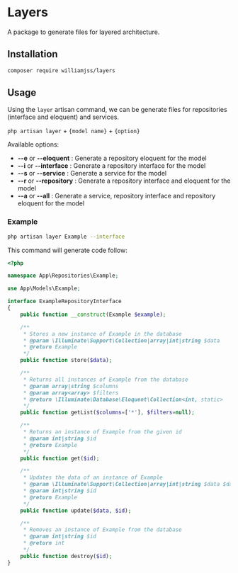 # Layers

A package to generate files for layered architecture.

## Installation

```bash
composer require williamjss/layers
```

## Usage

Using the `layer` artisan command, we can be generate files for repositories (interface and eloquent) and services.

`php artisan layer` + `{model name}` + `{option}`

Available options:

- **--e** or **--eloquent** : Generate a repository eloquent for the model
- **--i** or **--interface** : Generate a repository interface for the model
- **--s** or **--service** : Generate a service for the model
- **--r** or **--repository** : Generate a repository interface and eloquent for the model
- **--a** or **--all** : Generate a service, repository interface and repository eloquent for the model

### Example
```bash
php artisan layer Example --interface
```

This command will generate code follow:
```php
<?php

namespace App\Repositories\Example;

use App\Models\Example;

interface ExampleRepositoryInterface
{
    public function __construct(Example $example);

    /**
     * Stores a new instance of Example in the database
     * @param \Illuminate\Support\Collection|array|int|string $data
     * @return Example
     */
    public function store($data);

    /**
     * Returns all instances of Example from the database
     * @param array|string $columns
     * @param array<array> $filters
     * @return \Illuminate\Database\Eloquent\Collection<int, static>
     */
    public function getList($columns=['*'], $filters=null);

    /**
     * Returns an instance of Example from the given id
     * @param int|string $id
     * @return Example
     */
    public function get($id);

    /**
     * Updates the data of an instance of Example
     * @param \Illuminate\Support\Collection|array|int|string $data $data
     * @param int|string $id
     * @return Example
     */
    public function update($data, $id);

    /**
     * Removes an instance of Example from the database
     * @param int|string $id
     * @return int
     */
    public function destroy($id);
}
```
